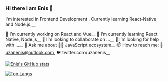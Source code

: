 ### Hi there I am Enis 👋
I'm interested in Frontend Development . Currently learning React-Native and Node.js.__

🔭 I’m currently working on React and Vue__
🌱 I’m currently learning React Native, Node.js__
👯 I’m looking to collaborate on ...__
🤔 I’m looking for help with ...__
💬 Ask me about 🧑‍💻 JavaScript ecosystem__
📫 How to reach me: 📧 uzanenis@outlook.com, 🐦 twitter.com/uzanenis__

[![Enis's GitHub stats](https://github-readme-stats.vercel.app/api?username=uzanenis&show_icons=true&theme=transparent)](https://github.com/anuraghazra/github-readme-stats)

[![Top Langs](https://github-readme-stats.vercel.app/api/top-langs/?username=uzanenis&show_icons=true&theme=transparent)](https://github.com/anuraghazra/github-readme-stats)
